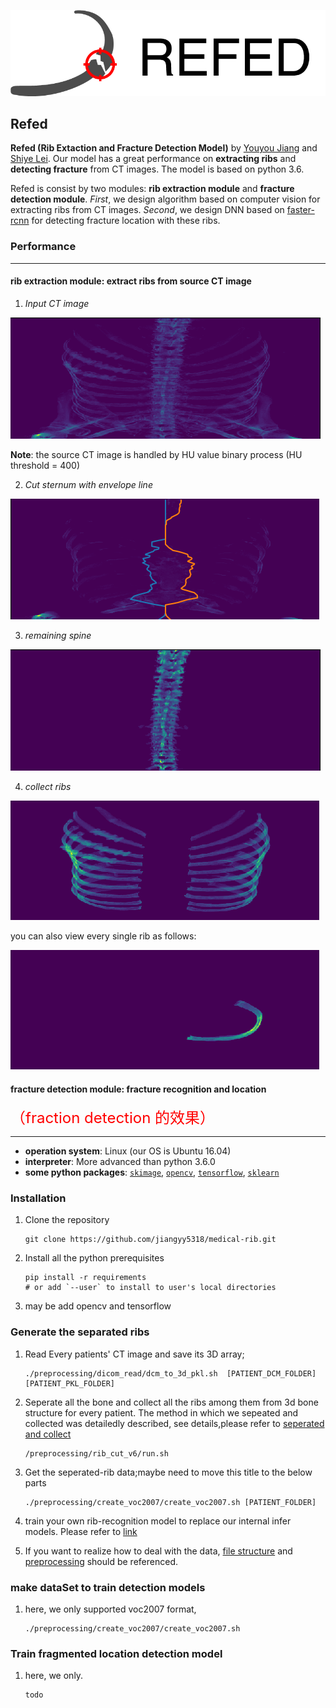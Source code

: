 ![REFED_logo](README_IMAGES/logo_refed_side_transparent.png)

## Refed

**Refed (Rib Extaction and Fracture Detection Model)** by [Youyou Jiang](jiangyy5318@gmail.com) and [Shiye Lei](leishiye@gmail.com). Our model has a great performance on **extracting ribs** and **detecting fracture** from CT images. The model is based on python 3.6. 

Refed is consist by two modules: **rib extraction module** and **fracture detection module**. *First*, we design algorithm based on computer vision for extracting ribs from CT images. *Second*, we design DNN based on [faster-rcnn](https://github.com/endernewton/tf-faster-rcnn) for detecting fracture location with these ribs.

### Performance
---
#### rib extraction module: extract ribs from source CT image
1. *Input CT image*

![source CT image](README_IMAGES/src_ct_image.png)

**Note**: the source CT image is handled by HU value binary process (HU threshold = 400)

2. *Cut sternum with envelope line*

![sternum envelope line](README_IMAGES/half_front_bones_with_envelope_line.png)

3. *remaining spine*

![remaining spine](README_IMAGES/spine_remaining.png)

4. *collect ribs*

![collect ribs](README_IMAGES/collect_ribs.png)

you can also view every single rib as follows:

![single rib](README_IMAGES/single_rib.png)

#### fracture detection module: fracture recognition and location
<font color=red size=5>（fraction detection 的效果）</font>

---
- **operation system**: Linux (our OS is Ubuntu 16.04)
- **interpreter**: More advanced than python 3.6.0
- **some python packages**: [`skimage`](https://scikit-image.org/), [`opencv`](https://opencv.org/), [`tensorflow`](https://www.tensorflow.org/), [`sklearn`](https://scikit-learn.org/)

### Installation
1. Clone the repository
    ```shell
    git clone https://github.com/jiangyy5318/medical-rib.git
    ```
2. Install all the python prerequisites
    ```shell
    pip install -r requirements
    # or add `--user` to install to user's local directories
    ```
3. may be add opencv and tensorflow

### Generate the separated ribs
1. Read Every patients' CT image and save its 3D array;
    ```shell
    ./preprocessing/dicom_read/dcm_to_3d_pkl.sh  [PATIENT_DCM_FOLDER]  [PATIENT_PKL_FOLDER]
    ```
2. Seperate all the bone and collect all the ribs among them from 3d bone structure for every patient. The method in which we sepeated and collected was detailedly described, see details,please refer to [seperated and collect]()
    ```shell
    /preprocessing/rib_cut_v6/run.sh 
    ```
3. Get the seperated-rib data;maybe need to move this title to the below parts
    ```shell
   ./preprocessing/create_voc2007/create_voc2007.sh [PATIENT_FOLDER]
    ```
4. train your own rib-recognition model to replace our internal infer models. Please refer to [link](****)

5. If you want to realize how to deal with the data, [file structure](dataSet/) and [preprocessing](preprocessing/create_voc2007) should be referenced.

### make dataSet to train detection models
1. here, we only supported voc2007 format,
    ```shell
    ./preprocessing/create_voc2007/create_voc2007.sh
    ```

### Train fragmented location detection model
1. here, we only.
    ```shell
    todo
    ```

